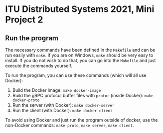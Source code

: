 # ITU Distributed Systems 2021, Mini Project 2

## Run the program

The necessary commands have been defined in the `Makefile` and can be run easily with `make`. If you are on Windows, `make` should be very easy to install. If you do not wish to do that, you can go into the `Makefile` and just execute the commands yourself.

To run the program, you can use these commands (which will all use Docker):

1. Build the Docker image: `make docker-image`
2. Build the gRPC protocul buffer files with `protoc` (inside Docker): `make docker-proto`
3. Run the server (with Docker): `make docker-server`
4. Run the client (with Docker): `make docker-client`

To avoid using Docker and just run the program outside of docker, use the non-Docker commands: `make proto`, `make server`, `make client`.
